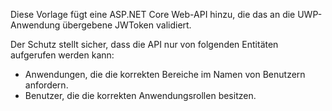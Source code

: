 ﻿Diese Vorlage fügt eine ASP.NET Core Web-API hinzu, die das an die UWP-Anwendung übergebene JWToken validiert.

Der Schutz stellt sicher, dass die API nur von folgenden Entitäten aufgerufen werden kann:

* Anwendungen, die die korrekten Bereiche im Namen von Benutzern anfordern.
* Benutzer, die die korrekten Anwendungsrollen besitzen.

